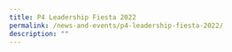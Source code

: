 ```yaml
---
title: P4 Leadership Fiesta 2022
permalink: /news-and-events/p4-leadership-fiesta-2022/
description: ""
---
```

